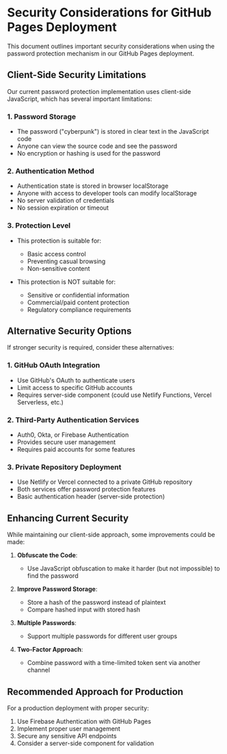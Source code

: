 # Security Considerations for GitHub Pages Deployment

This document outlines important security considerations when using the password protection mechanism in our GitHub Pages deployment.

## Client-Side Security Limitations

Our current password protection implementation uses client-side JavaScript, which has several important limitations:

### 1. Password Storage

- The password ("cyberpunk") is stored in clear text in the JavaScript code
- Anyone can view the source code and see the password
- No encryption or hashing is used for the password

### 2. Authentication Method

- Authentication state is stored in browser localStorage
- Anyone with access to developer tools can modify localStorage
- No server validation of credentials
- No session expiration or timeout

### 3. Protection Level

- This protection is suitable for:
  - Basic access control
  - Preventing casual browsing
  - Non-sensitive content
  
- This protection is NOT suitable for:
  - Sensitive or confidential information
  - Commercial/paid content protection
  - Regulatory compliance requirements

## Alternative Security Options

If stronger security is required, consider these alternatives:

### 1. GitHub OAuth Integration

- Use GitHub's OAuth to authenticate users
- Limit access to specific GitHub accounts
- Requires server-side component (could use Netlify Functions, Vercel Serverless, etc.)

### 2. Third-Party Authentication Services

- Auth0, Okta, or Firebase Authentication
- Provides secure user management
- Requires paid accounts for some features

### 3. Private Repository Deployment

- Use Netlify or Vercel connected to a private GitHub repository
- Both services offer password protection features
- Basic authentication header (server-side protection)

## Enhancing Current Security

While maintaining our client-side approach, some improvements could be made:

1. **Obfuscate the Code**:
   - Use JavaScript obfuscation to make it harder (but not impossible) to find the password
   
2. **Improve Password Storage**:
   - Store a hash of the password instead of plaintext
   - Compare hashed input with stored hash

3. **Multiple Passwords**:
   - Support multiple passwords for different user groups

4. **Two-Factor Approach**:
   - Combine password with a time-limited token sent via another channel

## Recommended Approach for Production

For a production deployment with proper security:

1. Use Firebase Authentication with GitHub Pages
2. Implement proper user management
3. Secure any sensitive API endpoints
4. Consider a server-side component for validation